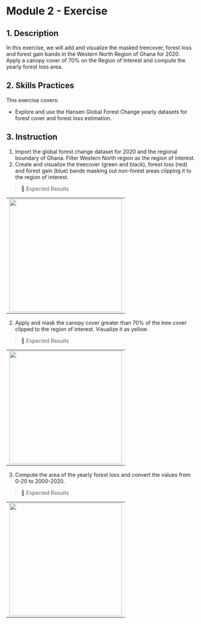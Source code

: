 # Module 2 - Exercise 

## 1. Description

In this exercise, we will add and visualize the masked treecover, forest loss and forest gain bands in the Western North Region of Ghana for 2020. Apply a canopy cover of 70% on the Region of Interest and compute the yearly forest loss area.



## 2. Skills Practices

This exercise covers:

- Explore and use the Hansen Global Forest Change yearly datasets for forest cover and forest loss estimation.




## 3. Instruction

1. Import the global forest change dataset for 2020 and the regional boundary of Ghana.  Filter Western North region as the region of interest.
2. Create and visualize the treecover (green and black), forest loss (red) and forest gain (blue) bands masking out non-forest areas clipping it to the region of interest.

> :pushpin: Expected Results <br>

<table style="border: 0;">
  <tr> 
    <td vlign="center" style="border: 0;"><img src="https://github.com/ernest19/SNV/blob/main/img/exercise/mod3_exercise2.png" width="300"></td>
  </tr>
</table>



2. Apply and mask the canopy cover greater than 70% of the tree cover clipped to the region of interest. Visualize it as yellow.

> :pushpin: Expected Results <br>

<table style="border: 0;">
  <tr> 
    <td vlign="center" style="border: 0;"><img src="https://github.com/ernest19/SNV/blob/main/img/exercise/mod3_exercise21.png" width="300"></td>
  </tr>
</table>


3. Compute the area of the yearly forest loss and convert the values from 0-20 to 2000-2020.

> :pushpin: Expected Results <br>

<table style="border: 0;">
  <tr> 
    <td vlign="center" style="border: 0;"><img src="https://github.com/ernest19/SNV/blob/main/img/exercise/mod3_exercise211.png" width="300"></td>
  </tr>
</table>




